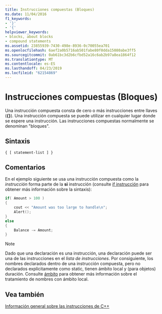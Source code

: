 ```yaml
---
title: Instrucciones compuestas (Bloques)
ms.date: 11/04/2016
f1_keywords:
- '}'
- '{'
helpviewer_keywords:
- blocks, about blocks
- compound statements
ms.assetid: 23855939-7430-498e-8936-0c70055ea701
ms.openlocfilehash: 6aef2a0b5716ab501fabe80f0dda15080abe3ff5
ms.sourcegitcommit: 0ab61bc3d2b6cfbd52a16c6ab2b97a8ea1864f12
ms.translationtype: MT
ms.contentlocale: es-ES
ms.lasthandoff: 04/23/2019
ms.locfileid: "62154869"
---
```

# <a name="compound-statements-blocks"></a>Instrucciones compuestas (Bloques)

Una instrucción compuesta consta de cero o más instrucciones entre llaves (**{}**). Una instrucción compuesta se puede utilizar en cualquier lugar donde se espere una instrucción. Las instrucciones compuestas normalmente se denominan "bloques".

## <a name="syntax"></a>Sintaxis

```
{ [ statement-list ] }
```

## <a name="remarks"></a>Comentarios

En el ejemplo siguiente se usa una instrucción compuesta como la *instrucción* forma parte de la **si** instrucción (consulte [if instrucción](../cpp/if-else-statement-cpp.md) para obtener más información sobre la sintaxis):

```cpp
if( Amount > 100 )
{
    cout << "Amount was too large to handle\n";
    Alert();
}
else
{
    Balance -= Amount;
}
```

> [!NOTE]
>  Dado que una declaración es una instrucción, una declaración puede ser una de las instrucciones en el *lista de instrucciones*. Por consiguiente, los nombres declarados dentro de una instrucción compuesta, pero no declarados explícitamente como static, tienen ámbito local y (para objetos) duración. Consulte [ámbito](../cpp/scope-visual-cpp.md) para obtener más información sobre el tratamiento de nombres con ámbito local.

## <a name="see-also"></a>Vea también

[Información general sobre las instrucciones de C++](../cpp/overview-of-cpp-statements.md)